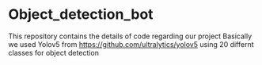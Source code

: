 # Object_detection_bot
This repository contains the details of code regarding our project 
Basically we used Yolov5 from https://github.com/ultralytics/yolov5 using 20 differnt classes for object detection
